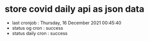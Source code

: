 # store covid daily api as json data

- last cronjob : Thursday, 16 December 2021 00:45:40
- status og cron : success
- status daily cron : success
      
      